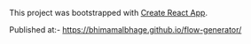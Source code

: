 This project was bootstrapped with [Create React App](https://github.com/facebook/create-react-app).

Published at:- https://bhimamalbhage.github.io/flow-generator/
